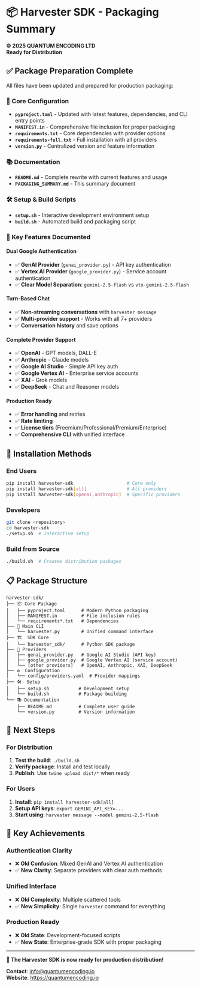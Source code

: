 # 📦 Harvester SDK - Packaging Summary

**© 2025 QUANTUM ENCODING LTD**  
**Ready for Distribution**

## ✅ Package Preparation Complete

All files have been updated and prepared for production packaging:

### 🔧 Core Configuration
- **`pyproject.toml`** - Updated with latest features, dependencies, and CLI entry points
- **`MANIFEST.in`** - Comprehensive file inclusion for proper packaging
- **`requirements.txt`** - Core dependencies with provider options
- **`requirements-full.txt`** - Full installation with all providers
- **`version.py`** - Centralized version and feature information

### 📚 Documentation
- **`README.md`** - Complete rewrite with current features and usage
- **`PACKAGING_SUMMARY.md`** - This summary document

### 🛠️ Setup & Build Scripts
- **`setup.sh`** - Interactive development environment setup
- **`build.sh`** - Automated build and packaging script

### 🎯 Key Features Documented

#### **Dual Google Authentication**
- ✅ **GenAI Provider** (`genai_provider.py`) - API key authentication
- ✅ **Vertex AI Provider** (`google_provider.py`) - Service account authentication
- ✅ **Clear Model Separation**: `gemini-2.5-flash` vs `vtx-gemini-2.5-flash`

#### **Turn-Based Chat**
- ✅ **Non-streaming conversations** with `harvester message`
- ✅ **Multi-provider support** - Works with all 7+ providers
- ✅ **Conversation history** and save options

#### **Complete Provider Support**
- ✅ **OpenAI** - GPT models, DALL-E
- ✅ **Anthropic** - Claude models  
- ✅ **Google AI Studio** - Simple API key auth
- ✅ **Google Vertex AI** - Enterprise service accounts
- ✅ **XAI** - Grok models
- ✅ **DeepSeek** - Chat and Reasoner models

#### **Production Ready**
- ✅ **Error handling** and retries
- ✅ **Rate limiting** 
- ✅ **License tiers** (Freemium/Professional/Premium/Enterprise)
- ✅ **Comprehensive CLI** with unified interface

## 🚀 Installation Methods

### **End Users**
```bash
pip install harvester-sdk                    # Core only
pip install harvester-sdk[all]               # All providers
pip install harvester-sdk[openai,anthropic]  # Specific providers
```

### **Developers**
```bash
git clone <repository>
cd harvester-sdk
./setup.sh  # Interactive setup
```

### **Build from Source**
```bash
./build.sh  # Creates distribution packages
```

## 📋 Package Structure

```
harvester-sdk/
├── 📦 Core Package
│   ├── pyproject.toml      # Modern Python packaging
│   ├── MANIFEST.in         # File inclusion rules
│   └── requirements*.txt   # Dependencies
├── 🚀 Main CLI
│   └── harvester.py        # Unified command interface
├── 🏗️  SDK Core
│   └── harvester_sdk/      # Python SDK package
├── 🔌 Providers
│   ├── genai_provider.py   # Google AI Studio (API key)
│   ├── google_provider.py  # Google Vertex AI (service account)
│   └── [other providers]   # OpenAI, Anthropic, XAI, DeepSeek
├── ⚙️  Configuration
│   └── config/providers.yaml  # Provider mappings
├── 🛠️  Setup
│   ├── setup.sh           # Development setup
│   └── build.sh           # Package building
└── 📚 Documentation
    ├── README.md          # Complete user guide
    └── version.py         # Version information
```

## 🎯 Next Steps

### For Distribution
1. **Test the build**: `./build.sh`
2. **Verify package**: Install and test locally
3. **Publish**: Use `twine upload dist/*` when ready

### For Users
1. **Install**: `pip install harvester-sdk[all]` 
2. **Setup API keys**: `export GEMINI_API_KEY=...`
3. **Start using**: `harvester message --model gemini-2.5-flash`

## 🌟 Key Achievements

### **Authentication Clarity**
- ❌ **Old Confusion**: Mixed GenAI and Vertex AI authentication
- ✅ **New Clarity**: Separate providers with clear auth methods

### **Unified Interface** 
- ❌ **Old Complexity**: Multiple scattered tools
- ✅ **New Simplicity**: Single `harvester` command for everything

### **Production Ready**
- ❌ **Old State**: Development-focused scripts
- ✅ **New State**: Enterprise-grade SDK with proper packaging

---

**🎉 The Harvester SDK is now ready for production distribution!**

**Contact**: info@quantumencoding.io  
**Website**: https://quantumencoding.io